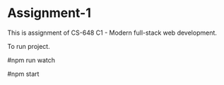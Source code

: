 # Assignment-1
This is assignment of CS-648 C1 - Modern full-stack web development.

To run project.

#npm run watch

#npm start

